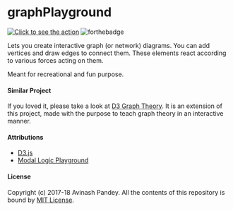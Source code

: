 # graphPlayground

[![Click to see the action](https://forthebadge.com/images/badges/check-it-out.svg)](https://mrpandey.github.io/graphPlayground/)
![forthebadge](https://forthebadge.com/images/badges/made-with-javascript.svg)

Lets you create interactive graph (or network) diagrams. You can add vertices and draw edges to connect them. These elements react according to various forces acting on them.

Meant for recreational and fun purpose.

#### Similar Project

If you loved it, please take a look at [D3 Graph Theory](https://mrpandey.github.io/d3graphTheory/). It is an extension of this project, made with the purpose to teach graph theory in an interactive manner.

#### Attributions

* [D3.js](https://github.com/d3/d3)
* [Modal Logic Playground](https://github.com/rkirsling/modallogic)

#### License

Copyright (c) 2017-18 Avinash Pandey.
All the contents of this repository is bound by [MIT License](https://github.com/mrpandey/graphPlayground/blob/master/LICENSE.md).
